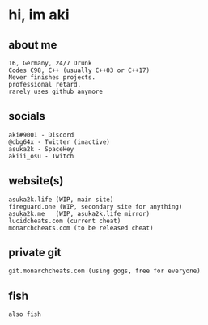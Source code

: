 # hi, im aki

## about me
    16, Germany, 24/7 Drunk
    Codes C98, C++ (usually C++03 or C++17)
    Never finishes projects.
    professional retard.
    rarely uses github anymore


## socials
    aki#9001 - Discord
    @dbg64x - Twitter (inactive)
    asuka2k - SpaceHey
    akiii_osu - Twitch
    
## website(s)
    asuka2k.life (WIP, main site)
    fireguard.one (WIP, secondary site for anything)
    asuka2k.me   (WIP, asuka2k.life mirror)
    lucidcheats.com (current cheat)
    monarchcheats.com (to be released cheat)
    
## private git
    git.monarchcheats.com (using gogs, free for everyone)

## fish
    also fish
